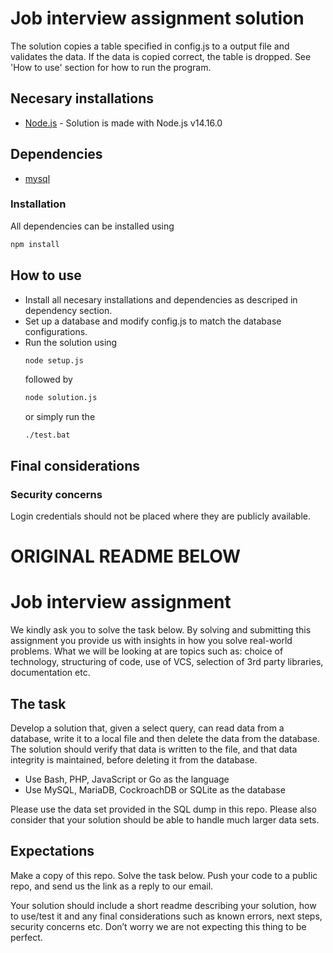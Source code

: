 # Job interview assignment solution
 The solution copies a table specified in config.js to a output file and validates the data. 
 If the data is copied correct, the table is dropped. 
 See 'How to use' section for how to run the program.
 ## Necesary installations
 - [Node.js](https://nodejs.org/) - Solution is made with Node.js v14.16.0

 ## Dependencies
 - [mysql](https://www.npmjs.com/package/mysql)
 ### Installation
 All dependencies can be installed using
 ```bash
 npm install
 ``` 

 ## How to use
 - Install all necesary installations and dependencies as descriped in dependency section.
 - Set up a database and modify config.js to match the database configurations.
 - Run the solution using 
   ```bash
   node setup.js
   ```
   followed by 
   ```bash
   node solution.js
   ```
   or simply run the 
   ```
   ./test.bat
   ```

 ## Final considerations
 ### Security concerns
 Login credentials should not be placed where they are publicly available.

# ORIGINAL README BELOW

# Job interview assignment
We kindly ask you to solve the task below. By solving and submitting this assignment you provide us with insights in how you solve real-world problems. What we will be looking at are topics such as: choice of technology, structuring of code, use of VCS, selection of 3rd party libraries, documentation etc.

## The task
Develop a solution that, given a select query, can read data from a database, write it to a local file and then delete the data from the database. The solution should verify that data is written to the file, and that data integrity is maintained, before deleting it from the database.

- Use Bash, PHP, JavaScript or Go as the language
- Use MySQL, MariaDB, CockroachDB or SQLite as the database

Please use the data set provided in the SQL dump in this repo. Please also consider that your solution should be able to handle much larger data sets.

## Expectations
Make a copy of this repo. Solve the task below. Push your code to a public repo, and send us the link as a reply to our email.

Your solution should include a short readme describing your solution, how to use/test it and any final considerations such as known errors, next steps, security concerns etc. Don’t worry we are not expecting this thing to be perfect.

